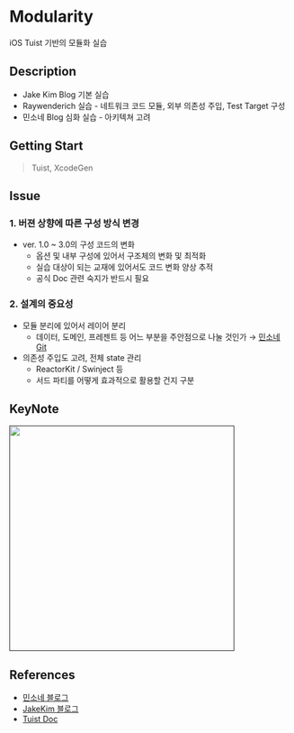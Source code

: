 # Modularity
iOS Tuist 기반의 모듈화 실습

## Description
+ Jake Kim Blog 기본 실습
+ Raywenderich 실습 - 네트워크 코드 모듈, 외부 의존성 주입, Test Target 구성
+ 민소네 Blog 심화 실습 - 아키텍쳐 고려

## Getting Start
> Tuist, XcodeGen

## Issue
### 1. 버젼 상향에 따른 구성 방식 변경
+ ver. 1.0 ~ 3.0의 구성 코드의 변화
  + 옵션 및 내부 구성에 있어서 구조체의 변화 및 최적화
  + 실습 대상이 되는 교재에 있어서도 코드 변화 양상 추적
  + 공식 Doc 관련 숙지가 반드시 필요

### 2. 설계의 중요성
+ 모듈 분리에 있어서 레이어 분리
  + 데이터, 도메인, 프레젠트 등 어느 부분을 주안점으로 나눌 것인가 → [민소네 Git](https://github.com/minsOne/iOSApplicationTemplate)
+ 의존성 주입도 고려, 전체 state 관리
  + ReactorKit / Swinject 등
  + 서드 파티를 어떻게 효과적으로 활용할 건지 구분

## KeyNote
[<img src = "" width = 400>]()

## References
+ [민소네 블로그](https://minsone.github.io/mac/ios/ios-project-generate-with-tuist-1)
+ [JakeKim 블로그](https://ios-development.tistory.com/1004)
+ [Tuist Doc](https://docs.tuist.io/)

